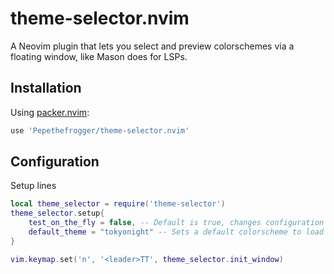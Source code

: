 # theme-selector.nvim

A Neovim plugin that lets you select and preview colorschemes via a floating window, like Mason does for LSPs.

## Installation

Using [packer.nvim](https://github.com/wbthomason/packer.nvim):
```lua
use 'Pepethefrogger/theme-selector.nvim'
```

## Configuration

Setup lines
```lua
local theme_selector = require('theme-selector')
theme_selector.setup{
    test_on_the_fly = false, -- Default is true, changes configuration temporarily on change
    default_theme = "tokyonight" -- Sets a default colorscheme to load
}

vim.keymap.set('n', '<leader>TT', theme_selector.init_window)
```
